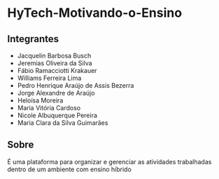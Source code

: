 # HyTech-Motivando-o-Ensino
## Integrantes
- Jacquelin Barbosa Busch
- Jeremias Oliveira da Silva
- Fábio Ramacciotti Krakauer
- Williams Ferreira Lima
- Pedro Henrique Araújo de Assis Bezerra
- Jorge Alexandre de Araújo
- Heloísa Moreira
- Maria Vitória Cardoso
- Nicole Albuquerque Pereira
- Maria Clara da Silva Guimarães

## Sobre
É uma plataforma para organizar e gerenciar as atividades trabalhadas dentro de um ambiente com ensino híbrido
